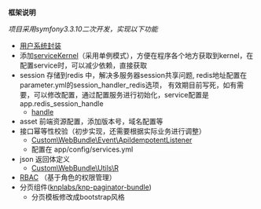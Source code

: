 **框架说明**

*项目采用symfony3.3.10二次开发，实现以下功能*
* [用户系统封装](https://github.com/symfonyDeveloper/demiurge/blob/developer/doc/%E7%94%A8%E6%88%B7.md)
* 添加[serviceKernel](https://github.com/symfonyDeveloper/demiurge/blob/developer/app/ServiceKernel.php)（采用单例模式），方便在程序各个地方获取到kernel，在配置service时，可以减少依赖，直接获取
* session 存储到redis 中，解决多服务器session共享问题, redis地址配置在parameter.yml的session_handler_redis选项，
    有效期目前写死，如有需要，可以修改配置，通过配置服务进行初始化，service配置是app.redis_session_handle
    -   [handle](https://github.com/symfonyDeveloper/demiurge/blob/developer/src/Custom/WebBundle/Handle/RedisSessionHandle.php)
* asset 前端资源配置，添加版本号，域名配置等
* 接口幂等性校验（初步实现，还需要根据实际业务进行调整）
    -   [Custom\WebBundle\Event\ApiIdempotentListener](https://github.com/symfonyDeveloper/demiurge/blob/developer/src/Custom/WebBundle/Event/ApiIdempotentListener.php)
    -   配置在 app/config/services.yml
* json 返回体定义
    -   [Custom\WebBundle\Utils\R](https://github.com/symfonyDeveloper/demiurge/blob/developer/src/Custom/WebBundle/Utils/R.php)
* [RBAC](https://github.com/symfonyDeveloper/demiurge/blob/developer/doc/RBAC.md) （基于角色的权限管理）
* 分页组件([knplabs/knp-paginator-bundle](https://github.com/KnpLabs/KnpPaginatorBundle))
    - 分页模板修改成bootstrap风格
